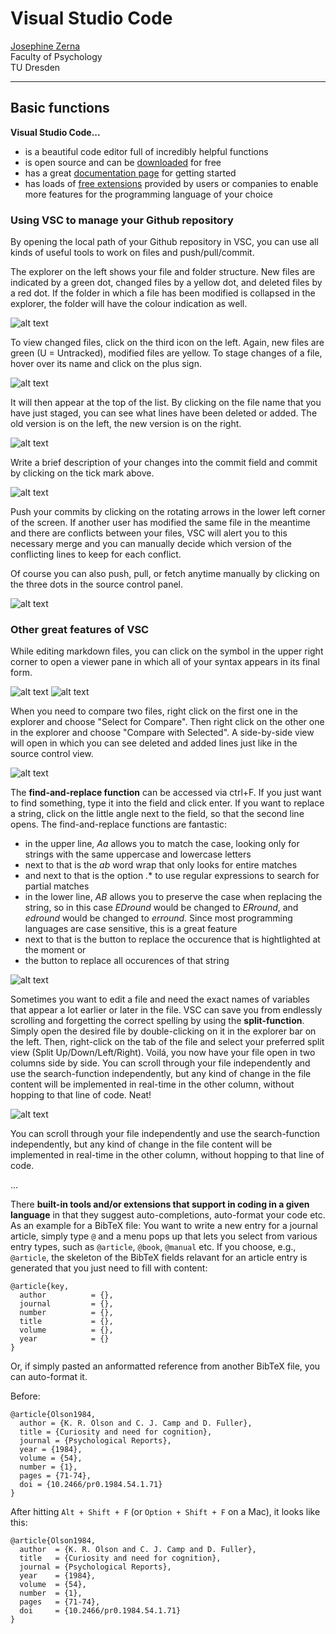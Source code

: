 # Visual Studio Code

[Josephine Zerna](mailto:josephine.zerna@tu-dresden.de)<br>
Faculty of Psychology<br>
TU Dresden

---

<!-- AS: I am not sure whether this manual is best located under Analysis/Software/ because we also use this tool for, e.g., writing articles, editing BibTeX files etc. https://tenor.com/view/we-can-discuss-that-we-can-talk-about-it-discussion-star-talk-gif-star-talk-radio-show-gif-13496462 -->   

## Basic functions

**Visual Studio Code...**

* is a beautiful code editor full of incredibly helpful functions
* is open source and can be [downloaded](https://code.visualstudio.com/download) for free
* has a great [documentation page](https://code.visualstudio.com/docs) for getting started
* has loads of [free extensions](https://marketplace.visualstudio.com/VSCode) provided by users or companies to enable more features for the programming language of your choice

### Using VSC to manage your Github repository

By opening the local path of your Github repository in VSC, you can use all kinds of useful tools to work on files and push/pull/commit.

The explorer on the left shows your file and folder structure.
New files are indicated by a green dot, changed files by a yellow dot, and deleted files by a red dot.
If the folder in which a file has been modified is collapsed in the explorer, the folder will have the colour indication as well.

![alt text](Resources/VSC_Explorer.PNG)

To view changed files, click on the third icon on the left.
Again, new files are green (U = Untracked), modified files are yellow.
To stage changes of a file, hover over its name and click on the plus sign.

![alt text](Resources/VSC_StageChanges.PNG)

It will then appear at the top of the list.
By clicking on the file name that you have just staged, you can see what lines have been deleted or added.
The old version is on the left, the new version is on the right.

![alt text](Resources/VSC_SeeChanges.PNG)

Write a brief description of your changes into the commit field and commit by clicking on the tick mark above.

![alt text](Resources/VSC_Commit.PNG)

Push your commits by clicking on the rotating arrows in the lower left corner of the screen.
If another user has modified the same file in the meantime and there are conflicts between your files, VSC will alert you to this necessary merge and you can manually decide which version of the conflicting lines to keep for each conflict.

Of course you can also push, pull, or fetch anytime manually by clicking on the three dots in the source control panel.

![alt text](Resources/VSC_Fetch.PNG)

### Other great features of VSC

While editing markdown files, you can click on the symbol in the upper right corner to open a viewer pane in which all of your syntax appears in its final form.

![alt text](Resources/VSC_Viewer.PNG)
![alt text](Resources/VSC_Viewermode.PNG)

When you need to compare two files, right click on the first one in the explorer and choose "Select for Compare".
Then right click on the other one in the explorer and choose "Compare with Selected".
A side-by-side view will open in which you can see deleted and added lines just like in the source control view.

![alt text](Resources/VSC_FileComparison.PNG)

The **find-and-replace function** can be accessed via ctrl+F.
If you just want to find something, type it into the field and click enter.
If you want to replace a string, click on the little angle next to the field, so that the second line opens.
The find-and-replace functions are fantastic:
* in the upper line, *Aa* allows you to match the case, looking only for strings with the same uppercase and lowercase letters
* next to that is the *ab* word wrap that only looks for entire matches
* and next to that is the option *.** to use regular expressions to search for partial matches
* in the lower line, *AB* allows you to preserve the case when replacing the string, so in this case *EDround* would be changed to *ERround*, and *edround* would be changed to *erround*. Since most programming languages are case sensitive, this is a great feature
* next to that is the button to replace the occurence that is hightlighted at the moment or
* the button to replace all occurences of that string

![alt text](Resources/VSC_Preserve.PNG)

Sometimes you want to edit a file and need the exact names of variables that appear a lot earlier or later in the file.
VSC can save you from endlessly scrolling and forgetting the correct spelling by using the **split-function**.
Simply open the desired file by double-clicking on it in the explorer bar on the left.
Then, right-click on the tab of the file and select your preferred split view (Split Up/Down/Left/Right).
Voilá, you now have your file open in two columns side by side.
You can scroll through your file independently and use the search-function independently, but any kind of change in the file content will be implemented in real-time in the other column, without hopping to that line of code.
Neat!

![alt text](Resources/VSC_Split.PNG)

You can scroll through your file independently and use the search-function independently, but any kind of change in the file content will be implemented in real-time in the other column, without hopping to that line of code.


... 

There **built-in tools and/or extensions that support in coding in a given language** in that they suggest auto-completions, auto-format your code etc. As an example for a BibTeX file: You want to write a new entry for a journal article, simply type `@` and a menu pops up that lets you select from various entry types, such as `@article`, `@book`, `@manual` etc. If you choose, e.g., `@article`, the skeleton of the BibTeX fields relavant for an article entry is generated that you just need to fill with content:

```
@article{key,
  author          = {},
  journal         = {},
  number          = {},
  title           = {},
  volume          = {},
  year            = {}
}
```

Or, if simply pasted an anformatted reference from another BibTeX file, you can auto-format it.

Before:

```
@article{Olson1984,
  author = {K. R. Olson and C. J. Camp and D. Fuller},
  title = {Curiosity and need for cognition},
  journal = {Psychological Reports},
  year = {1984},
  volume = {54},
  number = {1},
  pages = {71-74},
  doi = {10.2466/pr0.1984.54.1.71}
}
```

After hitting `Alt + Shift + F` (or `Option + Shift + F` on a Mac), it looks like this:

```
@article{Olson1984,
  author  = {K. R. Olson and C. J. Camp and D. Fuller},
  title   = {Curiosity and need for cognition},
  journal = {Psychological Reports},
  year    = {1984},
  volume  = {54},
  number  = {1},
  pages   = {71-74},
  doi     = {10.2466/pr0.1984.54.1.71}
}
```
